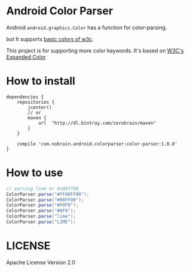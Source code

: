 # Android Color Parser

Android `android.graphics.Color` has a function for color-parsing.

but It supports [basic colors of w3c](https://www.w3.org/TR/css3-color/#html4).
 
This project is for supporting more color keywords. It's based on [W3C's Expanded Color](https://www.w3.org/TR/css3-color/#svg-color)

# How to install

```
dependencies {
    repositories {
        jcenter()
        // or
        maven {
            url  "http://dl.bintray.com/zerobrain/maven" 
        }
    }
    
    compile 'com.nobrain.android.colorparser:color-parser:1.0.0'
}
```


# How to use

```java
// parsing lime or 0x00ff00
ColorParser.parse("#FF00FF00"); 
ColorParser.parse("#00FF00"); 
ColorParser.parse("#F0F0");
ColorParser.parse("#0F0");
ColorParser.parse("lime");
ColorParser.parse("LIME");
```

# LICENSE

Apache License Version 2.0
